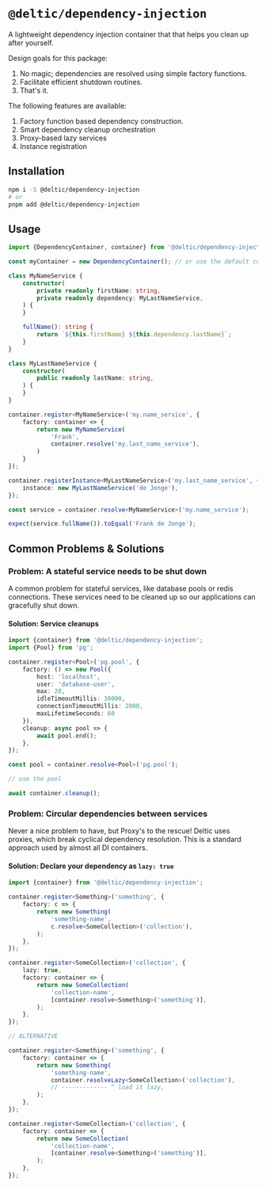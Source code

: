 # `@deltic/dependency-injection`

A lightweight dependency injection container that that helps you clean up after yourself.

Design goals for this package:

1. No magic; dependencies are resolved using simple factory functions.
2. Facilitate efficient shutdown routines.
3. That's it.

The following features are available:

1. Factory function based dependency construction.
2. Smart dependency cleanup orchestration
3. Proxy-based lazy services
4. Instance registration

## Installation

```sh
npm i -S @deltic/dependency-injection
# or
pnpm add @deltic/dependency-injection
```

## Usage

```typescript
import {DependencyContainer, container} from '@deltic/dependency-injection';

const myContainer = new DependencyContainer(); // or use the default container

class MyNameService {
    constructor(
        private readonly firstName: string,
        private readonly dependency: MyLastNameService,
    ) {
    }

    fullName(): string {
        return `${this.firstName} ${this.dependency.lastName}`;
    }
}

class MyLastNameService {
    constructor(
        public readonly lastName: string,
    ) {
    }
}

container.register<MyNameService>('my.name_service', {
    factory: container => {
        return new MyNameService(
            'Frank',
            container.resolve('my.last_name_service'),
        )
    }
});

container.registerInstance<MyLastNameService>('my.last_name_service', {
    instance: new MyLastNameService('de Jonge'),
});

const service = container.resolve<MyNameService>('my.name_service');

expect(service.fullName()).toEqual('Frank de Jonge');
```

## Common Problems &amp; Solutions

### Problem: A stateful service needs to be shut down

A common problem for stateful services, like database pools or redis connections. These services
need to be cleaned up so our applications can gracefully shut down.

#### Solution: Service cleanups

```typescript
import {container} from '@deltic/dependency-injection';
import {Pool} from 'pg';

container.register<Pool>('pg.pool', {
    factory: () => new Pool({
        host: 'localhost',
        user: 'database-user',
        max: 20,
        idleTimeoutMillis: 30000,
        connectionTimeoutMillis: 2000,
        maxLifetimeSeconds: 60
    }),
    cleanup: async pool => {
        await pool.end();
    },
});

const pool = container.resolve<Pool>('pg.pool');

// use the pool

await container.cleanup();
```

### Problem: Circular dependencies between services

Never a nice problem to have, but Proxy's to the rescue! Deltic uses proxies, which break cyclical
dependency resolution. This is a standard approach used by almost all DI containers.

#### Solution: Declare your dependency as `lazy: true`

```typescript
import {container} from '@deltic/dependency-injection';

container.register<Something>('something', {
    factory: c => {
        return new Something(
            'something-name',
            c.resolve<SomeCollection>('collection'),
        );
    },
});

container.register<SomeCollection>('collection', {
    lazy: true,
    factory: container => {
        return new SomeCollection(
            'collection-name',
            [container.resolve<Something>('something')],
        );
    },
});

// ALTERNATIVE

container.register<Something>('something', {
    factory: container => {
        return new Something(
            'something-name',
            container.resolveLazy<SomeCollection>('collection'),
            // ------------- ^ load it lazy,
        );
    },
});

container.register<SomeCollection>('collection', {
    factory: container => {
        return new SomeCollection(
            'collection-name',
            [container.resolve<Something>('something')],
        );
    },
});
```

